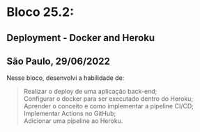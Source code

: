 # Bloco 25.2:

## Deployment - Docker and Heroku
## São Paulo, 29/06/2022

Nesse bloco, desenvolvi a habilidade de:

> Realizar o deploy de uma aplicação back-end;\
> Configurar o docker para ser executado dentro do Heroku;\
> Aprender o conceito e como implementar a pipeline CI/CD;\
> Implementar Actions no GitHub;\
> Adicionar uma pipeline ao Heroku.